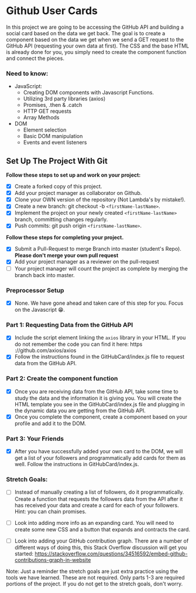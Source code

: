 # Github User Cards

In this project we are going to be accessing the GitHub API and building a social card based on the data we get back. The goal is to create a component based on the data we get when we send a GET request to the GitHub API (requesting your own data at first). The CSS and the base HTML is already done for you, you simply need to create the component function and connect the pieces.

### Need to know:
* JavaScript:
  * Creating DOM components with Javascript Functions.
  * Utilizing 3rd party libraries (axios)
  * Promises, .then & .catch
  * HTTP GET requests
  * Array Methods
* DOM
  * Element selection
  * Basic DOM manipulation
  * Events and event listeners

## Set Up The Project With Git

**Follow these steps to set up and work on your project:**

* [X] Create a forked copy of this project.
* [X] Add your project manager as collaborator on Github.
* [X] Clone your OWN version of the repository (Not Lambda's by mistake!).
* [X] Create a new branch: git checkout -b `<firstName-lastName>`.
* [X] Implement the project on your newly created `<firstName-lastName>` branch, committing changes regularly.
* [X] Push commits: git push origin `<firstName-lastName>`.

**Follow these steps for completing your project.**

* [X] Submit a Pull-Request to merge <firstName-lastName> Branch into master (student's  Repo). **Please don't merge your own pull request**
* [X] Add your project manager as a reviewer on the pull-request
* [ ] Your project manager will count the project as complete by merging the branch back into master.

### Preprocessor Setup

  * [X] None. We have gone ahead and taken care of this step for you. Focus on the Javascript 😁.

### Part 1: Requesting Data from the GitHub API
* [X] Include the script element linking the `axios` library in your HTML. If you do not remember the code you can find it here: https
://github.com/axios/axios
* [X] Follow the instructions found in the GitHubCard/index.js file to request data from the GitHub API.

### Part 2: Create the component function

* [X] Once you are receiving data from the GitHub API, take some time to study the data and the information it is giving you. You will
 create the HTML template you see in the GitHubCard/index.js file and plugging in the dynamic data you are getting from the GitHub API.
* [X] Once you complete the component, create a component based on your profile and add it to the DOM.

### Part 3: Your Friends

* [X] After you have successfully added your own card to the DOM, we will get a list of your followers and programmatically add cards for
 them as well. Follow the instructions in GitHubCard/index.js. 

### Stretch Goals:

* [ ] Instead of manually creating a list of followers, do it programmatically. Create a function that requests the followers data from the
 API after it has received your data and create a card for each of your followers. Hint: you can chain promises.

* [ ] Look into adding more info as an expanding card. You will need to create some new CSS and a button that expands and contracts the
 card. 

* [ ] Look into adding your GitHub contribution graph. There are a number of different ways of doing this, this Stack Overflow discussion
 will get you started: https://stackoverflow.com/questions/34516592/embed-github-contributions-graph-in-website

Note: Just a reminder the stretch goals are just extra practice using the tools we have learned. These are not required. Only parts 1-3 are required portions of the project. If you do not get to the stretch goals, don't worry.
